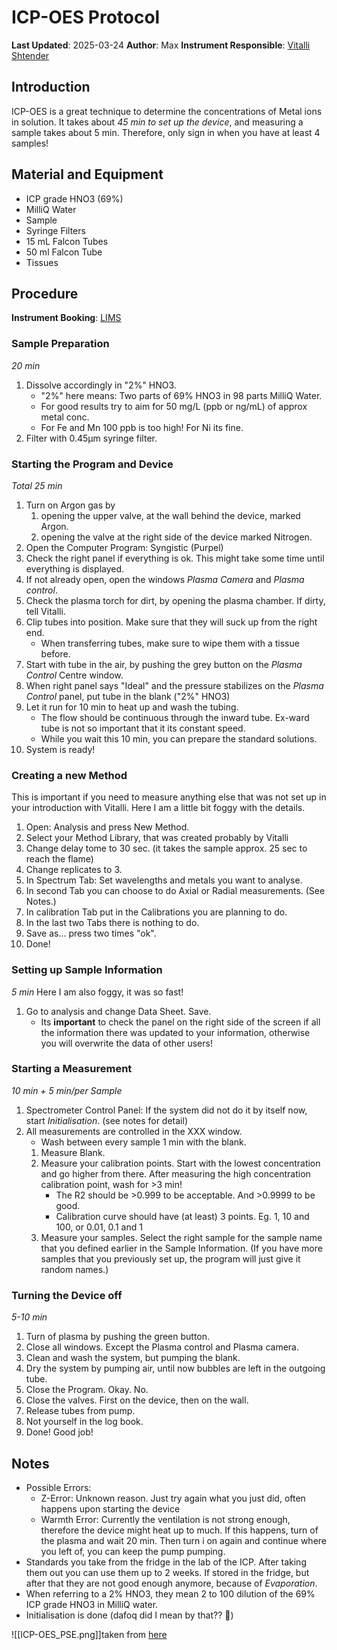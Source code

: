 # ICP-OES Protocol

**Last Updated**: 2025-03-24
**Author**: Max
**Instrument Responsible**: [Vitalli Shtender](https://www.katalog.uu.se/profile/?id=N18-2154)

## Introduction
ICP-OES is a great technique to determine the concentrations of Metal ions in solution. It takes about *45 min to set up the device*, and measuring a sample takes about 5 min. Therefore, only sign in when you have at least 4 samples!

## Material and Equipment
- ICP grade HNO3 (69%)
- MilliQ Water
- Sample
- Syringe Filters
- 15 mL Falcon Tubes
- 50 ml Falcon Tube
- Tissues


## Procedure
**Instrument Booking**: [LIMS](http://lims.eqp.angstrom.uu.se/)
### Sample Preparation 
*20 min*
1. Dissolve accordingly in "2%" HNO3.
	- "2%" here means: Two parts of 69% HNO3 in 98 parts MilliQ Water.
	- For good results try to aim for 50 mg/L (ppb or ng/mL) of approx metal conc.
	- For Fe and Mn 100 ppb is too high! For Ni its fine.
2. Filter with 0.45µm syringe filter.

### Starting the Program and Device
*Total 25 min*
1. Turn on Argon gas by 
	1. opening the upper valve, at the wall behind the device, marked Argon. 
	2. opening the valve at the right side of the device marked Nitrogen.
2. Open the Computer Program: Syngistic (Purpel)
3. Check the right panel if everything is ok. This might take some time until everything is displayed.
4. If not already open, open the windows *Plasma Camera* and *Plasma control*.
5. Check the plasma torch for dirt, by opening the plasma chamber. If dirty, tell Vitalli.
6. Clip tubes into position. Make sure that they will suck up from the right end.
	- When transferring tubes, make sure to wipe them with a tissue before.
7. Start with tube in the air, by pushing the grey button on the *Plasma Control* Centre window.
8. When right panel says "Ideal" and the pressure stabilizes on the *Plasma Control* panel, put tube in the blank ("2%" HNO3)
9. Let it run for 10 min to heat up and wash the tubing.
	- The flow should be continuous through the inward tube. Ex-ward tube is not so important that it its constant speed.
	- While you wait this 10 min, you can prepare the standard solutions.
10. System is ready!
### Creating a new Method
This is important if you need to measure anything else that was not set up in your introduction with Vitalli. Here I am a little bit foggy with the details.
1. Open: Analysis and press New Method.
2. Select your Method Library, that was created probably by Vitalli
3. Change delay tome to 30 sec. (it takes the sample approx. 25 sec to reach the flame)
4. Change replicates to 3.
5. In Spectrum Tab: Set wavelengths and metals you want to analyse.
6. In second Tab you can choose to do Axial or Radial measurements. (See Notes.)
7. In calibration Tab put in the Calibrations you are planning to do.
8. In the last two Tabs there is nothing to do.
9. Save as... press two times "ok".
10. Done!
### Setting up Sample Information
*5 min*
Here I am also foggy, it was so fast!
1. Go to analysis and change Data Sheet. Save.
	- Its **important** to check the panel on the right side of the screen if all the information there was updated to your information, otherwise you will overwrite the data of other users!
### Starting a Measurement
*10 min + 5 min/per Sample*
1. Spectrometer Control Panel: If the system did not do it by itself now, start *Initialisation*. (see notes for detail)
2. All measurements are controlled in the XXX window.
	- Wash between every sample 1 min with the blank.
	1. Measure Blank.
	2. Measure your calibration points. Start with the lowest concentration and go higher from there. After measuring the high concentration calibration point, wash for >3 min!
		- The R2 should be >0.999 to be acceptable. And >0.9999 to be good.
		- Calibration curve should have (at least) 3 points. Eg. 1, 10 and 100, or 0.01, 0.1 and 1
	3. Measure your samples. Select the right sample for the sample name that you defined earlier in the Sample Information. (If you have more samples that you previously set up, the program will just give it random names.)
### Turning the Device off
*5-10 min*
1. Turn of plasma by pushing the green button.
2. Close all windows. Except the Plasma control and Plasma camera.
3. Clean and wash the system, but pumping the blank.
4. Dry the system by pumping air, until now bubbles are left in the outgoing tube.
5. Close the Program. Okay. No.
6. Close the valves. First on the device, then on the wall.
7. Release tubes from pump.
8. Not yourself in the log book.
9. Done! Good job!

## Notes
- Possible Errors:
	- Z-Error: Unknown reason. Just try again what you just did, often happens upon starting the device
	- Warmth Error: Currently the ventilation is not strong enough, therefore the device might heat up to much. If this happens, turn of the plasma and wait 20 min. Then turn i on again and continue where you left of, you can keep the pump pumping.
- Standards you take from the fridge in the lab of the ICP. After taking them out you can use them up to 2 weeks. If stored in the fridge, but after that they are not good enough anymore, because of *Evaporation*.
- When referring to a 2% HNO3, they mean 2 to 100 dilution of the 69% ICP grade HNO3 in MilliQ water.
- Initialisation is done (dafoq did I mean by that?? 🤨)

![[ICP-OES_PSE.png]]taken from [here](https://cais.uga.edu/facilities/plasma-chemistry-laboratory/guide-selecting-the-most-suitable-technique/) 